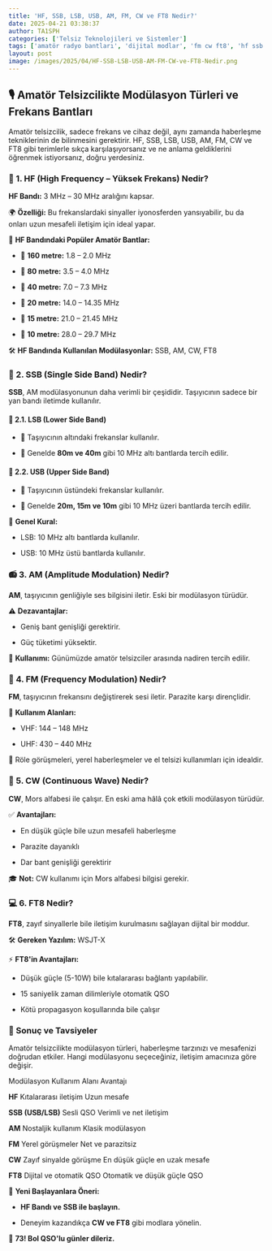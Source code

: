```yaml
---
title: 'HF, SSB, LSB, USB, AM, FM, CW ve FT8 Nedir?'
date: 2025-04-21 03:38:37
author: TA1SPH
categories: ['Telsiz Teknolojileri ve Sistemler']
tags: ['amatör radyo bantları', 'dijital modlar', 'fm cw ft8', 'hf ssb usb lsb', 'modülasyon türleri']
layout: post
image: /images/2025/04/HF-SSB-LSB-USB-AM-FM-CW-ve-FT8-Nedir.png
---
```


## 🎙️ Amatör Telsizcilikte Modülasyon Türleri ve Frekans Bantları

Amatör telsizcilik, sadece frekans ve cihaz değil, aynı zamanda haberleşme tekniklerinin de bilinmesini gerektirir. HF, SSB, LSB, USB, AM, FM, CW ve FT8 gibi terimlerle sıkça karşılaşıyorsanız ve ne anlama geldiklerini öğrenmek istiyorsanız, doğru yerdesiniz.

### 📡 1. HF (High Frequency – Yüksek Frekans) Nedir?

**HF Bandı:** 3 MHz – 30 MHz aralığını kapsar.

🌍 **Özelliği:** Bu frekanslardaki sinyaller iyonosferden yansıyabilir, bu da onları uzun mesafeli iletişim için ideal yapar.

🔹 **HF Bandındaki Popüler Amatör Bantlar:**

- 📶 **160 metre:** 1.8 – 2.0 MHz

- 📶 **80 metre:** 3.5 – 4.0 MHz

- 📶 **40 metre:** 7.0 – 7.3 MHz

- 📶 **20 metre:** 14.0 – 14.35 MHz

- 📶 **15 metre:** 21.0 – 21.45 MHz

- 📶 **10 metre:** 28.0 – 29.7 MHz

🛠️ **HF Bandında Kullanılan Modülasyonlar:** SSB, AM, CW, FT8

### 📶 2. SSB (Single Side Band) Nedir?

**SSB**, AM modülasyonunun daha verimli bir çeşididir. Taşıyıcının sadece bir yan bandı iletimde kullanılır.

#### 🔻 2.1. LSB (Lower Side Band)

- 📌 Taşıyıcının altındaki frekanslar kullanılır.

- 📍 Genelde **80m ve 40m** gibi 10 MHz altı bantlarda tercih edilir.

#### 🔺 2.2. USB (Upper Side Band)

- 📌 Taşıyıcının üstündeki frekanslar kullanılır.

- 📍 Genelde **20m, 15m ve 10m** gibi 10 MHz üzeri bantlarda tercih edilir.

📘 **Genel Kural:**

- LSB: 10 MHz altı bantlarda kullanılır.

- USB: 10 MHz üstü bantlarda kullanılır.

### 📻 3. AM (Amplitude Modulation) Nedir?

**AM**, taşıyıcının genliğiyle ses bilgisini iletir. Eski bir modülasyon türüdür.

⚠️ **Dezavantajlar:**

- Geniş bant genişliği gerektirir.

- Güç tüketimi yüksektir.

🎯 **Kullanımı:** Günümüzde amatör telsizciler arasında nadiren tercih edilir.

### 📡 4. FM (Frequency Modulation) Nedir?

**FM**, taşıyıcının frekansını değiştirerek sesi iletir. Parazite karşı dirençlidir.

📍 **Kullanım Alanları:**

- VHF: 144 – 148 MHz

- UHF: 430 – 440 MHz

📌 Röle görüşmeleri, yerel haberleşmeler ve el telsizi kullanımları için idealdir.

### 🔔 5. CW (Continuous Wave) Nedir?

**CW**, Mors alfabesi ile çalışır. En eski ama hâlâ çok etkili modülasyon türüdür.

✅ **Avantajları:**

- En düşük güçle bile uzun mesafeli haberleşme

- Parazite dayanıklı

- Dar bant genişliği gerektirir

🎓 **Not:** CW kullanımı için Mors alfabesi bilgisi gerekir.

### 💻 6. FT8 Nedir?

**FT8**, zayıf sinyallerle bile iletişim kurulmasını sağlayan dijital bir moddur.

🛠️ **Gereken Yazılım:** WSJT-X

⚡ **FT8'in Avantajları:**

- Düşük güçle (5-10W) bile kıtalararası bağlantı yapılabilir.

- 15 saniyelik zaman dilimleriyle otomatik QSO

- Kötü propagasyon koşullarında bile çalışır

### 🧭 Sonuç ve Tavsiyeler

Amatör telsizcilikte modülasyon türleri, haberleşme tarzınızı ve mesafenizi doğrudan etkiler. Hangi modülasyonu seçeceğiniz, iletişim amacınıza göre değişir.

Modülasyon
Kullanım Alanı
Avantajı

**HF**
Kıtalararası iletişim
Uzun mesafe

**SSB (USB/LSB)**
Sesli QSO
Verimli ve net iletişim

**AM**
Nostaljik kullanım
Klasik modülasyon

**FM**
Yerel görüşmeler
Net ve parazitsiz

**CW**
Zayıf sinyalde görüşme
En düşük güçle en uzak mesafe

**FT8**
Dijital ve otomatik QSO
Otomatik ve düşük güçle QSO

🎯 **Yeni Başlayanlara Öneri:**

- **HF Bandı ve SSB ile başlayın.**

- Deneyim kazandıkça **CW ve FT8** gibi modlara yönelin.

📡 **73! Bol QSO'lu günler dileriz.**
